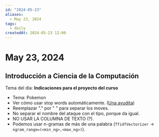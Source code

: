 ```yaml
---
id: "2024-05-23"
aliases:
  - May 23, 2024
tags:
  - daily
createdAt: 2024-05-23 12:00
---
```


# May 23, 2024

## Introducción a Ciencia de la Computación

Tema del día: **Indicaciones para el proyecto del curso**

- Tema: Pokemon
- Ver cómo usar stop words automáticamente. ([Una ayudita](https://stackoverflow.com/questions/26826002/adding-words-to-stop-words-list-in-tfidfvectorizer-in-sklearn))
- Reemplazar "." por " " para separar los moves.
- No separar el nombre del ataque con el tipo, porque da igual.
- NO USAR LA COLUMNA DE TEXTO (?).
- Podemos usar n-gramas de más de una palabra (`TfidfVectorizer` -> `ngram_range=(<min_ng>,<max_ng>)`).
